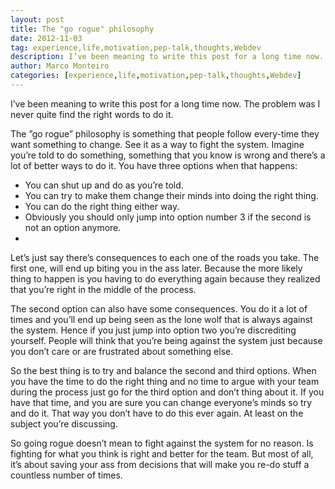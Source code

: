 ```yaml
---
layout: post
title: The "go rogue" philosophy
date: 2012-11-03
tag: experience,life,motivation,pep-talk,thoughts,Webdev
description: I’ve been meaning to write this post for a long time now. The problem was I never quite find the right words to do it.
author: Marco Monteiro
categories: [experience,life,motivation,pep-talk,thoughts,Webdev]
---
```


I’ve been meaning to write this post for a long time now. The problem was I never quite find the right words to do it.

The ”go rogue” philosophy is something that people follow every-time they want something to change. See it as a way to fight the system.
Imagine you’re told to do something, something that you know is wrong and there’s a lot of better ways to do it. You have three options when that happens:
<!--more-->

* You can shut up and do as you’re told.
* You can try to make them change their minds into doing the right thing.
* You can do the right thing either way.
* Obviously you should only jump into option number 3 if the second is not an option anymore.
*
Let’s just say there’s consequences to each one of the roads you take. The first one, will end up biting you in the ass later. Because the more likely thing to happen is you having to do everything again because they realized that you’re right in the middle of the process.

The second option can also have some consequences. You do it a lot of times and you’ll end up being seen as the lone wolf that is always against the system. Hence if you just jump into option two you’re discrediting yourself. People will think that you’re being against the system just because you don’t care or are frustrated about something else.

So the best thing is to try and balance the second and third options. When you have the time to do the right thing and no time to argue with your team during the process just go for the third option and don’t thing about it. If you have that time, and you are sure you can change everyone’s minds so try and do it. That way you don’t have to do this ever again. At least on the subject you’re discussing.

So going rogue doesn’t mean to fight against the system for no reason. Is fighting for what you think is right and better for the team. But most of all, it’s about saving your ass from decisions that will make you re-do stuff a countless number of times.